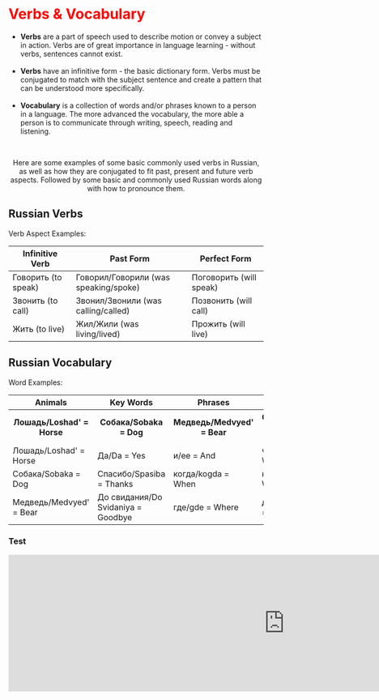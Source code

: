 <h1 style="color:red;">Verbs & Vocabulary</h1>
<ul>
	<li><b>Verbs</b> are a part of speech used to describe motion or convey a subject in action. Verbs are of great importance in language learning - without verbs, sentences cannot exist.</li>
	<br>
  <li><b>Verbs</b> have an infinitive form - the basic dictionary form. Verbs must be conjugated to match with the subject sentence and create a pattern that can be understood more specifically.</li>
	<br>
  <li><b>Vocabulary</b> is a collection of words and/or phrases known to a person in a language. The more advanced the vocabulary, the more able a person is to communicate through writing, speech, reading and listening.</li>
</ul>  
<br>

<p style="text-align:center;">Here are some examples of some basic commonly used verbs in Russian, as well as how they are conjugated to fit past, present and future verb aspects. Followed by some basic and commonly used Russian words along with how to pronounce them.</p>

<div class="container">
  <h2>Russian Verbs</h2>
  <p>Verb Aspect Examples:</p>            
  <table class="table table-striped">
    <thead>
      <tr>
        <th>Infinitive Verb</th>
        <th>Past Form</th>
        <th>Perfect Form</th>
      </tr>
    </thead>
    <tbody>
      <tr>
        <td>Говорить (to speak)</td>
        <td>Говорил/Говорили (was speaking/spoke)</td>
        <td>Поговорить (will speak)</td>
      </tr>
      <tr>
        <td>Звонить (to call)</td>
        <td>Звонил/Звонили (was calling/called)</td>
        <td>Позвонить (will call)</td>
      </tr>
      <tr>
        <td>Жить (to live)</td>
        <td>Жил/Жили (was living/lived)</td>
        <td>Прожить (will live)</td>
      </tr>
    </tbody>
  </table>
</div>

<div class="container">
  <h2>Russian Vocabulary</h2>
  <p>Word Examples:</p>            
  <table class="table table-striped">
	   <tbody>
      <tr>
        <th>Animals</th>
	<th>Key Words</th>
	<th>Phrases</th>
		</tr>
		<tr>
        <th>Лошадь/Loshad' = Horse</th>
        <th>Собака/Sobaka = Dog</th>
	<th>Медведь/Medvyed' = Bear</th>
	<th>Слон/Slon = Elephant</th>
      		</tr>
      		<tr>
	<td>Лошадь/Loshad' = Horse</td>
	<td>Да/Da = Yes</td>
        <td> и/ee = And</td>
        <td>что/chto = What/that</td>
      </tr>
      <tr>
      	<td>Собака/Sobaka = Dog</td>
        <td>Спасибо/Spasiba = Thanks</td>
        <td>когда/kogda = When</td>
        <td>кто/kto = Who</td>
      </tr>
      <tr>
      	<td>Медведь/Medvyed' = Bear</td>
        <td>До свидания/Do Svidaniya = Goodbye</td>
        <td>где/gde = Where</td>
        <td>дом/dom = House</td>
      </tr>
    </tbody>
  </table>
</div>

<h3> Test </h3>

<iframe src="https://h5p.org/h5p/embed/1061858" width="1090" height="270" frameborder="0" allowfullscreen="allowfullscreen" allow="geolocation *; microphone *; camera *; midi *; encrypted-media *"></iframe><script src="https://h5p.org/sites/all/modules/h5p/library/js/h5p-resizer.js" charset="UTF-8"></script>
